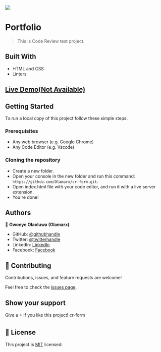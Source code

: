 ![](https://img.shields.io/badge/Microverse-blueviolet)

# Portfolio

>This is Code Review test project.


## Built With

- HTML and CSS
- Linters

## [Live Demo(Not Available)]()

## Getting Started

To run a local copy of this project follow these simple steps.

### Prerequisites

- Any web browser (e.g. Google Chrome)
- Any Code Editor (e.g. Vscode)

### Cloning the repository

- Create a new folder.
- Open your console in the new folder and run this command: `https://github.com/Olamarx/cr-form.git`.
- Open index.html file with your code editor, and run it with a live server extension.
- You're done!

## Authors

👤 **Owoeye Olaoluwa (Olamarx)**

- GitHub: [@githubhandle](https://github.com/Olamarx)
- Twitter: [@twitterhandle](https://twitter.com/Owoeye0laoluwa)
- LinkedIn: [LinkedIn](https://www.linkedin.com/in/olaoluwa-owoeye-617702162/)
- Facebook: [Facebook](https://web.facebook.com/olaoluwa.owoeye.39)


## 🤝 Contributing

Contributions, issues, and feature requests are welcome!

Feel free to check the [issues page](https://github.com/Olamarx/cr-form/issues).


## Show your support

Give a ⭐️ if you like this project!
cr-form

## 📝 License

This project is [MIT](./MIT.md) licensed.